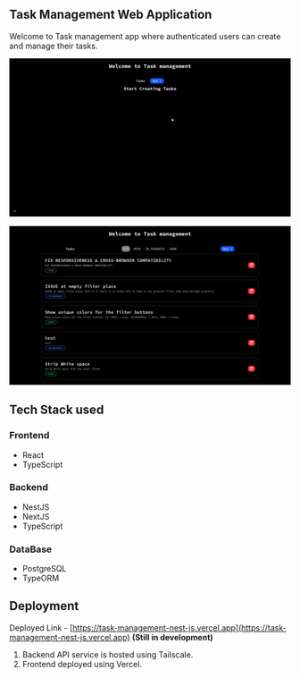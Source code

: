 ## Task Management Web Application

Welcome to Task management app where authenticated users can create and manage their tasks.

![ScreentShot](./frontend/public/assets/spic.png)

![ScreentShot2](./frontend/public/assets/spic2.png)

## Tech Stack used

### Frontend

- React
- TypeScript

### Backend

- NestJS
- NextJS
- TypeScript

### DataBase

- PostgreSQL
- TypeORM

## Deployment

Deployed Link - [https://task-management-nest-js.vercel.app](https://task-management-nest-js.vercel.app) **(Still in development)**

1. Backend API service is hosted using Tailscale.
2. Frontend deployed using Vercel.
